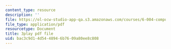 ```yaml
---
content_type: resource
description: ''
file: https://ol-ocw-studio-app-qa.s3.amazonaws.com/courses/6-004-computation-structures-spring-2017/bac3c9d14d5448946b7609a80ee8c808_LW-8wbtPQIE.pdf
file_type: application/pdf
resourcetype: Document
title: 3play pdf file
uid: bac3c9d1-4d54-4894-6b76-09a80ee8c808
---
```

